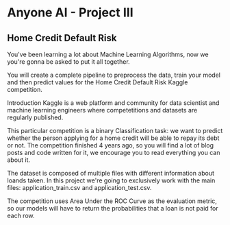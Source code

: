 # Anyone AI - Project III
## Home Credit Default Risk

You've been learning a lot about Machine Learning Algorithms, now we you're gonna be asked to put it all together.

You will create a complete pipeline to preprocess the data, train your model and then predict values for the Home Credit Default Risk Kaggle competition.

Introduction
Kaggle is a web platform and community for data scientist and machine learning engineers where competetitions and datasets are regularly published.

This particular competition is a binary Classification task: we want to predict whether the person applying for a home credit will be able to repay its debt or not. The competition finished 4 years ago, so you will find a lot of blog posts and code written for it, we encourage you to read everything you can about it.

The dataset is composed of multiple files with different information about loands taken. In this project we're going to exclusively work with the main files: application_train.csv and application_test.csv.

The competition uses Area Under the ROC Curve as the evaluation metric, so our models will have to return the probabilities that a loan is not paid for each row.
